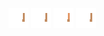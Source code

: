 ![human med right arms-3](share/lair/human_med_right_arms/human_med_right_arms-3.png)
![human med right arms-2](share/lair/human_med_right_arms/human_med_right_arms-2.png)
![human med right arms-4](share/lair/human_med_right_arms/human_med_right_arms-4.png)
![human med right arms-1](share/lair/human_med_right_arms/human_med_right_arms-1.png)
